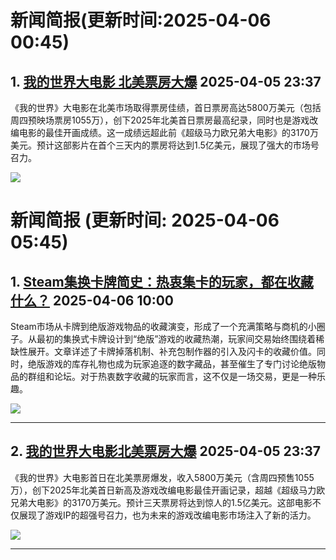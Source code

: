 # 新闻简报(更新时间:2025-04-06 00:45)

## 1. [我的世界大电影 北美票房大爆](http://nnas.sqngame.com:11201/xboxfan/news)   2025-04-05 23:37

《我的世界》大电影在北美市场取得票房佳绩，首日票房高达5800万美元（包括周四预映场票房1055万），创下2025年北美首日票房最高纪录，同时也是游戏改编电影的最佳开画成绩。这一成绩远超此前《超级马力欧兄弟大电影》的3170万美元。预计这部影片在首个三天内的票房将达到1.5亿美元，展现了强大的市场号召力。

![](https://static.willmao.com/feed_upload/2025-04-05/23-37-48-phpGMjTAb.jpg)


# 新闻简报 (更新时间: 2025-04-06 05:45)

## 1. [Steam集换卡牌简史：热衷集卡的玩家，都在收藏什么？](https://www.yystv.cn/p/12726)   2025-04-06 10:00

Steam市场从卡牌到绝版游戏物品的收藏演变，形成了一个充满策略与商机的小圈子。从最初的集换式卡牌设计到“绝版”游戏的收藏热潮，玩家间交易始终围绕着稀缺性展开。文章详述了卡牌掉落机制、补充包制作器的引入及闪卡的收藏价值。同时，绝版游戏的库存礼物也成为玩家追逐的数字藏品，甚至催生了专门讨论绝版物品的群组和论坛。对于热衷数字收藏的玩家而言，这不仅是一场交易，更是一种乐趣。

![](https://alioss.yystv.cn/doc/12726/37b9f6ac1f107c3f8afcb6596298926e.jpg_mw680water)

---

## 2. [我的世界大电影北美票房大爆](http://nnas.sqngame.com:11201/xboxfan/news)   2025-04-05 23:37

《我的世界》大电影首日在北美票房爆发，收入5800万美元（含周四预售1055万），创下2025年北美首日新高及游戏改编电影最佳开画记录，超越《超级马力欧兄弟大电影》的3170万美元。预计三天票房将达到惊人的1.5亿美元。这部电影不仅展现了游戏IP的超强号召力，也为未来的游戏改编电影市场注入了新的活力。

![](https://static.willmao.com/feed_upload/2025-04-05/23-37-48-phpGMjTAb.jpg)

---